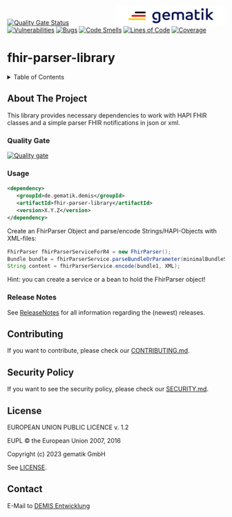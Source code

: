 <img align="right" width="250" height="47" src="../media/Gematik_Logo_Flag.png"/> <br/>

[![Quality Gate Status](https://sonar.prod.ccs.gematik.solutions/api/project_badges/measure?project=de.gematik.demis%3Afhir-parser-library&metric=alert_status&token=c91558e8e32879962ecfeab0e044f90e1ae1d1aa)](https://sonar.prod.ccs.gematik.solutions/dashboard?id=de.gematik.demis%3Afhir-parser-library) [![Vulnerabilities](https://sonar.prod.ccs.gematik.solutions/api/project_badges/measure?project=de.gematik.demis%3Afhir-parser-library&metric=vulnerabilities&token=c91558e8e32879962ecfeab0e044f90e1ae1d1aa)](https://sonar.prod.ccs.gematik.solutions/dashboard?id=de.gematik.demis%3Afhir-parser-library) [![Bugs](https://sonar.prod.ccs.gematik.solutions/api/project_badges/measure?project=de.gematik.demis%3Afhir-parser-library&metric=bugs&token=c91558e8e32879962ecfeab0e044f90e1ae1d1aa)](https://sonar.prod.ccs.gematik.solutions/dashboard?id=de.gematik.demis%3Afhir-parser-library) [![Code Smells](https://sonar.prod.ccs.gematik.solutions/api/project_badges/measure?project=de.gematik.demis%3Afhir-parser-library&metric=code_smells&token=c91558e8e32879962ecfeab0e044f90e1ae1d1aa)](https://sonar.prod.ccs.gematik.solutions/dashboard?id=de.gematik.demis%3Afhir-parser-library) [![Lines of Code](https://sonar.prod.ccs.gematik.solutions/api/project_badges/measure?project=de.gematik.demis%3Afhir-parser-library&metric=ncloc&token=c91558e8e32879962ecfeab0e044f90e1ae1d1aa)](https://sonar.prod.ccs.gematik.solutions/dashboard?id=de.gematik.demis%3Afhir-parser-library) [![Coverage](https://sonar.prod.ccs.gematik.solutions/api/project_badges/measure?project=de.gematik.demis%3Afhir-parser-library&metric=coverage&token=c91558e8e32879962ecfeab0e044f90e1ae1d1aa)](https://sonar.prod.ccs.gematik.solutions/dashboard?id=de.gematik.demis%3Afhir-parser-library)

# fhir-parser-library

<details>
  <summary>Table of Contents</summary>
  <ol>
    <li>
      <a href="#about-the-project">About The Project</a>
       <ul>
        <li><a href="#quality-gate">Quality Gates</a></li>
        <li><a href="#usage">Usage</a></li>
        <li><a href="#release-notes">Release Notes</a></li>
      </ul>
	</li>
    <li><a href="#contributing">Contributing</a></li>
    <li><a href="#security-policy">Security Policy</a></li>
    <li><a href="#license">License</a></li>
    <li><a href="#contact">Contact</a></li>
  </ol>
</details>

## About The Project

This library provides necessary dependencies to work with HAPI FHIR classes and a simple parser FHIR notifications in json or xml.  

### Quality Gate

[![Quality gate](https://sonar.prod.ccs.gematik.solutions/api/project_badges/quality_gate?project=de.gematik.demis%3Afhir-parser-library&token=c91558e8e32879962ecfeab0e044f90e1ae1d1aa)](https://sonar.prod.ccs.gematik.solutions/dashboard?id=de.gematik.demis%3Afhir-parser-library)

### Usage

```xml
<dependency>  
   <groupId>de.gematik.demis</groupId>  
   <artifactId>fhir-parser-library</artifactId>  
   <version>X.Y.Z</version>  
</dependency>
```

Create an FhirParser Object and parse/encode Strings/HAPI-Objects with XML-files:

```java 
FhirParser fhirParserServiceForR4 = new FhirParser();
Bundle bundle = fhirParserService.parseBundleOrParameter(minimalBundleString, XML);
String content = fhirParserService.encode(bundle1, XML);
 ```   

Hint: you can create a service or a bean to hold the FhirParser object!

### Release Notes

See [ReleaseNotes](../ReleaseNotes.md) for all information regarding the (newest) releases.

## Contributing

If you want to contribute, please check our [CONTRIBUTING.md](CONTRIBUTING.md).

## Security Policy

If you want to see the security policy, please check our [SECURITY.md](SECURITY.md).

## License

EUROPEAN UNION PUBLIC LICENCE v. 1.2

EUPL © the European Union 2007, 2016

Copyright (c) 2023 gematik GmbH

See [LICENSE](../LICENSE.md).

## Contact

E-Mail to [DEMIS Entwicklung](mailto:demis-entwicklung@gematik.de?subject=[GitHub]%20Validation-Service)